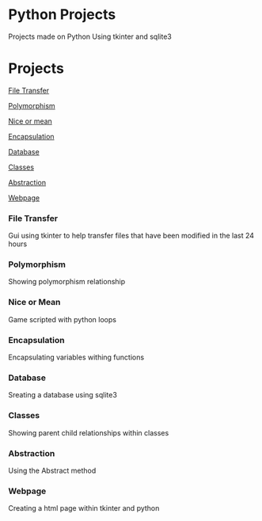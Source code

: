 # Python Projects
 Projects made on Python Using tkinter and sqlite3

<h1>Projects</h1>
<a href="https://github.com/cade25wilson/Python-Projects/blob/main/transfer.py">File Transfer</a>

<a href="https://github.com/cade25wilson/Python-Projects/blob/main/polymorphism.py">Polymorphism</a>

<a href="https://github.com/cade25wilson/Python-Projects/blob/main/nice_or_mean.py">Nice or mean</a>

<a href="https://github.com/cade25wilson/Python-Projects/blob/main/encapsulation.py">Encapsulation</a>

<a href="https://github.com/cade25wilson/Python-Projects/blob/main/database.py">Database</a>

<a href="https://github.com/cade25wilson/Python-Projects/blob/main/classes.py">Classes</a>

<a href="https://github.com/cade25wilson/Python-Projects/blob/main/abstraction.py">Abstraction</a>

<a href="https://github.com/cade25wilson/Python-Projects/blob/main/Auto_webpage.py">Webpage</a>

<h3>File Transfer</h3>
Gui using tkinter to help transfer files that have been modified in the last 24 hours

<h3>Polymorphism</h3>

Showing polymorphism relationship

<h3>Nice or Mean</h3>
Game scripted with python loops

<h3>Encapsulation</h3>
Encapsulating variables withing functions

<h3>Database</h3>
Sreating a database using sqlite3

<h3>Classes</h3>
Showing parent child relationships within classes

<h3>Abstraction</h3>
Using the Abstract method

<h3>Webpage</h3>
Creating a html page within tkinter and python
